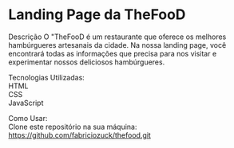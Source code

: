 # Landing Page da TheFooD <br>
Descrição
O "TheFooD é um restaurante que oferece os melhores hambúrgueres artesanais da cidade. Na nossa landing page, você encontrará todas as informações que precisa para nos visitar e experimentar nossos deliciosos hambúrgueres.

Tecnologias Utilizadas: <br>
HTML <br>
CSS <br>
JavaScript <br>

Como Usar: <br>
Clone este repositório na sua máquina: https://github.com/fabriciozuck/thefood.git
